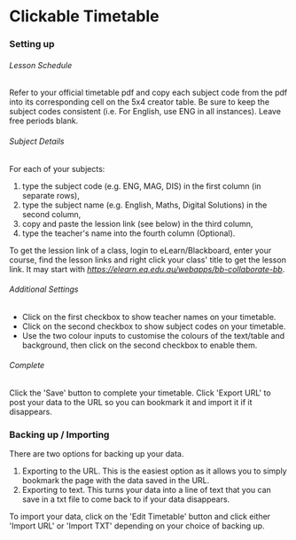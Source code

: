 # Clickable Timetable
### Setting up
###### Lesson Schedule
Refer to your official timetable pdf and copy each subject code from the pdf into its corresponding cell on the 5x4 creator table.
Be sure to keep the subject codes consistent (i.e. For English, use ENG in all instances).
Leave free periods blank.
###### Subject Details
For each of your subjects:
1. type the subject code (e.g. ENG, MAG, DIS) in the first column (in separate rows),
2. type the subject name (e.g. English, Maths, Digital Solutions) in the second column,
3. copy and paste the lession link (see below) in the third column,
4. type the teacher's name into the fourth column (Optional).

To get the lession link of a class, login to eLearn/Blackboard, enter your course, find the lesson links and right click your class' title to get the lesson link. It may start with *https://elearn.eq.edu.au/webapps/bb-collaborate-bb*.
###### Additional Settings
* Click on the first checkbox to show teacher names on your timetable.
* Click on the second checkbox to show subject codes on your timetable.
* Use the two colour inputs to customise the colours of the text/table and background, then click on the second checkbox to enable them.
###### Complete
Click the 'Save' button to complete your timetable. Click 'Export URL' to post your data to the URL so you can bookmark it and import it if it disappears.
### Backing up / Importing
There are two options for backing up your data.
1. Exporting to the URL. This is the easiest option as it allows you to simply bookmark the page with the data saved in the URL.
2. Exporting to text. This turns your data into a line of text that you can save in a txt file to come back to if your data disappears.

To import your data, click on the 'Edit Timetable' button and click either 'Import URL' or 'Import TXT' depending on your choice of backing up.
